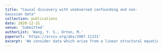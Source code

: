 ```yaml
---
title: "Causal discovery with unobserved confounding and non-
Gaussian data"
collection: publications
date: 2020-12-31
venue: 'Submitted'
authorList: 'Wang, Y. S., Drton, M.'
paperurl: 'https://arxiv.org/abs/2007.11131'
excerpt: 'We consider data which arise from a linear structural equation model in which the idiosyncratic errors are allowed to be dependent in order to capture possible latent confounding. We show that under certain restrictions on the latent confounding and when the errors are non-Gaussian, the exact causal structure--not merely an equivalence class--can be consistently recovered from purely observational data when the '  
---
```


